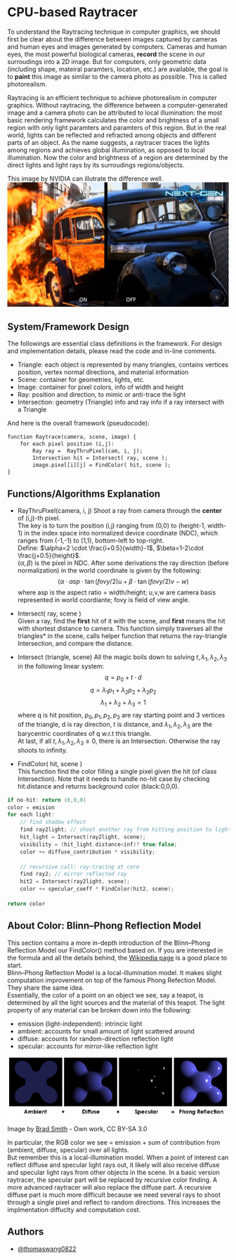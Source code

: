 
# CPU-based Raytracer

To understand the Raytracing technique in computer graphics, 
we should first be clear about the difference between images captured by 
cameras and human eyes and images generated by computers. 
Cameras and human eyes, the most powerful biological cameras, 
**record** the scene in our surroudings into a 2D image. But for computers, only geometric data
(including shape, mateiral paramters, location, etc.) are available, 
the goal is to **paint** this image as similar to the camera photo as possible. 
This is called photorealism.

Raytracing is an efficient technique to achieve photorealism in computer graphics.
Without raytracing, the difference between a computer-generated image and a camera photo 
can be attributed to local illumination: the most basic rendering framework calculates 
the color and brightness of a small region with only light paramters and paramters of this region.
But in the real world, lights can be reflected and refracted among objects and different parts of 
an object. As the name suggests, a raytracer traces the lights among regions and achieves global 
illumination, as opposed to local illumination. Now the color and brightness of a region are determined by 
the direct lights and light rays by its surroudings regions/objects. 

This image by NVIDIA can illutrate the difference well.  
<img src="./writeup_assets/NVIDIA_ONOFF.jpeg" alt="drawing" width="600"/>


## System/Framework Design
The followings are essential class definitions in the framework. 
For design and implementation details, please read the code and in-line comments.
- Triangle: each object is represented by many triangles, contains vertices position, vertex normal directions, and material information
- Scene: container for geometries, lights, etc.
- Image: container for pixel colors, info of width and height
- Ray: position and direction, to mimic or anti-trace the light
- Intersection: geometry (Triangle) info and ray info if a ray intersect with a Triangle

And here is the overall framework (pseudocode): 

```
function Raytrace(camera, scene, image) {
    for each pixel position (i,j):
        Ray ray =  RayThruPixel(cam, i, j);
        Intersection hit = Intersect( ray, scene );
        image.pixel[i][j] = FindColor( hit, scene );
}
```

## Functions/Algorithms Explanation
- RayThruPixel(camera, i, j)
Shoot a ray from camera through the **center** of (i,j)-th pixel.  
The key is to turn the position (i,j) ranging from (0,0) to (height-1, width-1) 
in the index space into normalized device coordinate (NDC),
which ranges from (-1,-1) to (1,1), bottom-left to top-right.    
Define: $\alpha=2 \cdot \frac{i+0.5}{width}-1$, $\beta=1-2\cdot \frac{j+0.5}{height}$.  
$(\alpha, \beta)$ is the pixel in NDC. After some derivations
the ray direction (before normalization) in the world coordinate is given by the following: 
$$(\alpha \cdot asp \cdot \tan(fovy/2)u + \beta \cdot \tan(fovy/2)v - w)$$
where asp is the aspect ratio = width/height; u,v,w are camera basis represented in world coordiante;
fovy is field of view angle.

- Intersect( ray, scene )  
Given a ray, find the **first** hit of it with the scene, and **first** means the hit with shortest distance to camera. This function simply traverses all the triangles* in the scene, calls helper function that returns the ray-triangle Intersection, and compare the distance. 

- Intersect (triangle, scene)
All the magic boils down to solving $t, \lambda_1, \lambda_2, \lambda_3$ in the following linear system:  
$$q = p_0 + t\cdot d $$ 
$$q = \lambda_1p_1 + \lambda_2p_2 + \lambda_2p_2$$
$$\lambda_1 + \lambda_2 + \lambda_3 = 1$$
where q is hit position, $p_0, p_1, p_2, p_3$ are ray starting point and 3 vertices of the triangle, d is ray direction, t is distance, and $\lambda_1, \lambda_2, \lambda_3$ are the barycentric coordinates of q w.r.t this triangle.  
At last, if all $t, \lambda_1, \lambda_2, \lambda_3 \geq 0$, there is an Intersection. Otherwise the ray shoots to infinity.

- FindColor( hit, scene )  
This function find the color filling a single pixel given the hit (of class Intersection). Note that it needs to handle no-hit case by checking hit.distance and returns background color (black:0,0,0). 
```cpp
if no-hit: return (0,0,0)
color = emision
for each light:
    // find shadow effect 
    find ray2light; // shoot another ray from hitting position to light
    hit_light = Intersect(ray2light, scene);
    visibility = (hit_light.distance<inf)? true:false;
    color += diffuse_contribution * visibility;

    // recursive call: ray-tracing at core
    find ray2; // mirror reflected ray
    hit2 = Intersect(ray2light, scene);
    color += specular_coeff * FindColor(hit2, scene);

return color
```
## About Color: Blinn–Phong Reflection Model
This section contains a more in-depth introduction of the Blinn–Phong Reflection Model our FindColor() method based on. If you are interested in the formula and all the details behind, the [Wikipedia page](https://en.wikipedia.org/wiki/Blinn%E2%80%93Phong_reflection_model) is a good place to start.  
Blinn–Phong Reflection Model is a local-illumination model. It makes slight computation improvement on top of the famous Phong Refection Model. They share the same idea.  
Essentially, the color of a point on an object we see, say a teapot, is determined by all the light sources and the material of this teapot. The light property of any material can be broken down into the following: 
- emission (light-independent): intrincic light
- ambient: accounts for small amount of light scattered around
- diffuse: accounts for random-direction reflection light
- specular: accounts for mirror-like reflection light

<img src="./writeup_assets/Phong_components_version_4.png" alt="drawing" width="600"/>

Image by [Brad Smith](https://commons.wikimedia.org/w/index.php?curid=1030364) - Own work, CC BY-SA 3.0

In particular, the RGB color we see = emission + sum of contribution from (ambient, diffuse, specular) over all lights.  
But remember this is a local-illumination model. When a point of interest can reflect diffuse and specular light rays out, it likely will also receive diffuse and specular light rays from other objects in the scene. In a basic version raytracer, the specular part will be replaced by recursive color finding. A more advanced raytracer will also replace the diffuse part. A recursive diffuse part is much more difficult because we need several rays to shoot through a single pixel and reflect to random directions. This increases the implmentation diffuclty and computation cost.

## Authors

- [@thomaswang0822](https://github.com/Thomaswang0822)

<script
  src="https://cdn.mathjax.org/mathjax/latest/MathJax.js?config=TeX-AMS-MML_HTMLorMML"
  type="text/javascript">
</script>